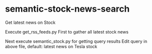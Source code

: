 # semantic-stock-news-search
Get latest news on Stock

Execute get_rss_feeds.py First to gather all latest stock news


Next execute semantic_stock.py for getting query results
Edit query in above file, default: latest news on Tesla stock